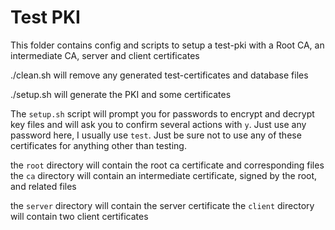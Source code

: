 # Test PKI
This folder contains config and scripts to setup a test-pki with a Root CA, an intermediate CA, server and client certificates

./clean.sh will remove any generated test-certificates and database files

./setup.sh will generate the PKI and some certificates

The `setup.sh` script will prompt you for passwords to encrypt and decrypt key files and will ask you to confirm several actions with `y`. Just use any password here, I usually use `test`. Just be sure not to use any of these certificates for anything other than testing.

the `root` directory will contain the root ca certificate and corresponding files
the `ca` directory will contain an intermediate certificate, signed by the root, and related files

the `server` directory will contain the server certificate
the `client` directory will contain two client certificates
